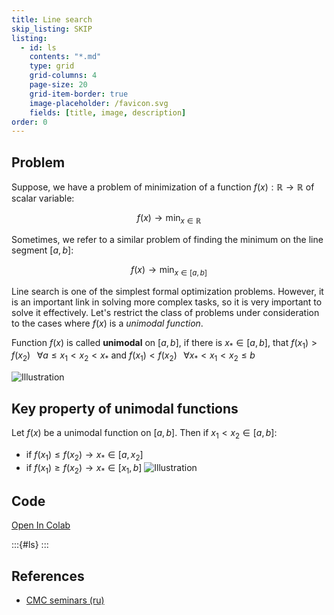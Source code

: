 ```yaml
---
title: Line search
skip_listing: SKIP
listing: 
  - id: ls
    contents: "*.md"
    type: grid
    grid-columns: 4
    page-size: 20
    grid-item-border: true
    image-placeholder: /favicon.svg
    fields: [title, image, description]
order: 0
---
```

## Problem

Suppose, we have a problem of minimization of a function $f(x): \mathbb{R} \to \mathbb{R}$ of scalar variable:

$$
f(x) \to \min_{x \in \mathbb{R}}
$$

Sometimes, we refer to a similar problem of finding the minimum on the line segment $[a,b]$:

$$
f(x) \to \min_{x \in [a,b]}
$$

Line search is one of the simplest formal optimization problems. However, it is an important link in solving more complex tasks, so it is very important to solve it effectively. Let's restrict the class of problems under consideration to the cases where $f(x)$ is a *unimodal function*.

Function $f(x)$ is called **unimodal** on $[a, b]$, if there is $x_* \in [a, b]$, that $f(x_1) > f(x_2) \;\;\; \forall a \le x_1 < x_2 < x_*$ and $f(x_1) < f(x_2) \;\;\; \forall x_* < x_1 < x_2 \leq b$

![Illustration](unimodal.png)

## Key property of unimodal functions

Let $f(x)$ be a unimodal function on $[a, b]$. Then if $x_1 < x_2 \in [a, b]$:

* if $f(x_1) \leq f(x_2) \to x_* \in [a, x_2]$
* if $f(x_1) \geq f(x_2) \to x_* \in [x_1, b]$
![Illustration](unimodal_pro.gif)

## Code
[Open In Colab](https://colab.research.google.com/github/MerkulovDaniil/optim/blob/master/assets/Notebooks/Line_search.ipynb)

:::{#ls}
:::

## References

* [CMC seminars (ru)](http://www.machinelearning.ru/wiki/images/4/4d/MOMO16_min1d.pdf)
